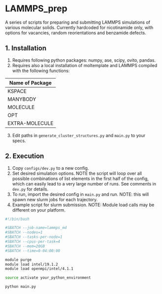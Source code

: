 
# LAMMPS_prep

A series of scripts for preparing and submitting LAMMPS simulations of various molecular solids.
Currently hardcoded for nicotinamide only, with options for vacancies, random reorientations and benzamide defects.


## 1. Installation
1. Requires following python packages: numpy, ase, scipy, ovito, pandas. 
2. Requires also a local installation of moltemplate and LAMMPS compiled with the following functions:

|Name of Package|
|---------------|
|KSPACE         |
|MANYBODY       |
|MOLECULE       |
|OPT            |
|EXTRA-MOLECULE |
3. Edit paths in `generate_cluster_structures.py` and `main.py` to your specs.

## 2. Execution
1. Copy `configs/dev.py` to a new config.
2. Set desired simulation options. NOTE the script will loop over all possible combinations of list elements in the first half of the config, which can easily lead to a very large number of runs. See comments in `dev.py` for details. 
3. To run, import the desired config in `main.py` and run. NOTE: this will spawn new slurm jobs for each trajectory.  
4. Example script for slurm submission. NOTE: Module load calls may be different on your platform. 
```bash
#!/bin/bash

#SBATCH --job-name=lammps_md
#SBATCH --nodes=1
#SBATCH --tasks-per-node=1
#SBATCH --cpus-per-task=4
#SBATCH --mem=20GB
#SBATCH --time=0-04:00:00

module purge
module load intel/19.1.2
module load openmpi/intel/4.1.1

source activate your_python_environment

python main.py
```
